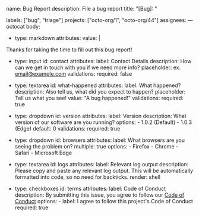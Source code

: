 name: Bug Report
description: File a bug report
title: "[Bug]: "

labels: ["bug", "triage"]
projects: ["octo-org/1", "octo-org/44"]
assignees:
— octocat
body:
- type: markdown
attributes:
value: |

Thanks for taking the time to fill out this bug report!
- type: input
id: contact
attributes:
  label: Contact Details
  description: How can we get in touch with you if we need more info?
  placeholder: ex. email@example.com
validations:
  required: false

- type: textarea
  id: what-happened
  attributes:
    label: What happened?
    description: Also tell us, what did you expect to happen?
    placeholder: Tell us what you see!
    value: "A bug happened!"
  validations:
    required: true

- type: dropdown
  id: version
  attributes:
    label: Version
    description: What version of our software are you running?
    options:
      - 1.0.2 (Default)
      - 1.0.3 (Edge)
    default: 0
  validations:
    required: true

- type: dropdown
  id: browsers
  attributes:
    label: What browsers are you seeing the problem on?
    multiple: true
    options:
      - Firefox
      - Chrome
      - Safari
      - Microsoft Edge
- type: textarea
  id: logs
  attributes:
    label: Relevant log output
    description: Please copy and paste any relevant log output. This will be automatically formatted into code, so no need for backticks.
    render: shell

- type: checkboxes
  id: terms
  attributes:
    label: Code of Conduct
    description: By submitting this issue, you agree to follow our [Code of Conduct](https://example.com)
    options:
      - label: I agree to follow this project's Code of Conduct
        required: true
